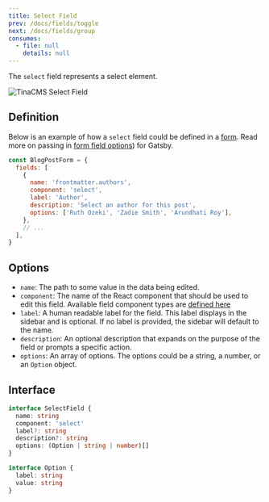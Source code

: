 ```yaml
---
title: Select Field
prev: /docs/fields/toggle
next: /docs/fields/group
consumes:
  - file: null
    details: null
---
```


The `select` field represents a select element.

![TinaCMS Select Field](/img/fields/select-field.png)

## Definition

Below is an example of how a `select` field could be defined in a [form](http://localhost:3000/docs/forms). Read more on passing in [form field options](/docs/gatsby/markdown#customizing-remark-forms)) for Gatsby.

```javascript
const BlogPostForm = {
  fields: [
    {
      name: 'frontmatter.authors',
      component: 'select',
      label: 'Author',
      description: 'Select an author for this post',
      options: ['Ruth Ozeki', 'Zadie Smith', 'Arundhati Roy'],
    },
    // ...
  ],
}
```

## Options

- `name`: The path to some value in the data being edited.
- `component`: The name of the React component that should be used to edit this field. Available field component types are [defined here](/docs/fields)
- `label`: A human readable label for the field. This label displays in the sidebar and is optional. If no label is provided, the sidebar will default to the name.
- `description`: An optional description that expands on the purpose of the field or prompts a specific action.
- `options`: An array of options. The options could be a string, a number, or an `Option` object.

## Interface

```typescript
interface SelectField {
  name: string
  component: 'select'
  label?: string
  description?: string
  options: (Option | string | number)[]
}

interface Option {
  label: string
  value: string
}
```
